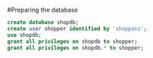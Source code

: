 #Preparing the database
```sql
create database shopdb;
create user shopper identified by 'shoppass';
use shopdb;
grant all privileges on shopdb to shopper;
grant all privileges on shopdb.* to shopper;
```

